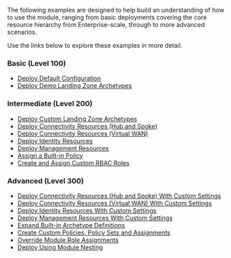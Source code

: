 <!-- markdownlint-disable first-line-h1 -->
The following examples are designed to help build an understanding of how to use the module, ranging from basic deployments covering the core resource hierarchy from Enterprise-scale, through to more advanced scenarios.

Use the links below to explore these examples in more detail.

### Basic (Level 100)

- [Deploy Default Configuration][wiki_deploy_default_configuration]
- [Deploy Demo Landing Zone Archetypes][wiki_deploy_demo_landing_zone_archetypes]

### Intermediate (Level 200)

- [Deploy Custom Landing Zone Archetypes][wiki_deploy_custom_landing_zone_archetypes]
- [Deploy Connectivity Resources (Hub and Spoke)][wiki_deploy_connectivity_resources]
- [Deploy Connectivity Resources (Virtual WAN)][wiki_deploy_virtual_wan_resources]
- [Deploy Identity Resources][wiki_deploy_identity_resources]
- [Deploy Management Resources][wiki_deploy_management_resources]
- [Assign a Built-in Policy][wiki_assign_a_built_in_policy]
- [Create and Assign Custom RBAC Roles][wiki_create_and_assign_custom_rbac_roles]

### Advanced (Level 300)

- [Deploy Connectivity Resources (Hub and Spoke) With Custom Settings][wiki_deploy_connectivity_resources_custom]
- [Deploy Connectivity Resources (Virtual WAN) With Custom Settings][wiki_deploy_virtual_wan_resources_custom]
- [Deploy Identity Resources With Custom Settings][wiki_deploy_identity_resources_custom]
- [Deploy Management Resources With Custom Settings][wiki_deploy_management_resources_custom]
- [Expand Built-in Archetype Definitions][wiki_expand_built_in_archetype_definitions]
- [Create Custom Policies, Policy Sets and Assignments][wiki_create_custom_policies_policy_sets_and_assignments]
- [Override Module Role Assignments][wiki_override_module_role_assignments]
- [Deploy Using Module Nesting][wiki_deploy_using_module_nesting]

[//]: # "************************"
[//]: # "INSERT LINK LABELS BELOW"
[//]: # "************************"

[wiki_deploy_default_configuration]:                       %5BExamples%5D-Deploy-Default-Configuration "Wiki - Deploy Default Configuration"
[wiki_deploy_demo_landing_zone_archetypes]:                %5BExamples%5D-Deploy-Demo-Landing-Zone-Archetypes "Wiki - Deploy Demo Landing Zone Archetypes"
[wiki_deploy_custom_landing_zone_archetypes]:              %5BExamples%5D-Deploy-Custom-Landing-Zone-Archetypes "Wiki - Deploy Custom Landing Zone Archetypes"
[wiki_deploy_management_resources]:                        %5BExamples%5D-Deploy-Management-Resources "Wiki - Deploy Management Resources"
[wiki_deploy_management_resources_custom]:                 %5BExamples%5D-Deploy-Management-Resources-With-Custom-Settings "Wiki - Deploy Management Resources With Custom Settings"
[wiki_deploy_connectivity_resources]:                      %5BExamples%5D-Deploy-Connectivity-Resources "Wiki - Deploy Connectivity Resources (Hub and Spoke)"
[wiki_deploy_connectivity_resources_custom]:               %5BExamples%5D-Deploy-Connectivity-Resources-With-Custom-Settings "Wiki - Deploy Connectivity Resources (Hub and Spoke) With Custom Settings"
[wiki_deploy_virtual_wan_resources]:                       %5BExamples%5D-Deploy-Virtual-WAN-Resources "Wiki - Deploy Connectivity Resources (Virtual WAN)"
[wiki_deploy_virtual_wan_resources_custom]:                %5BExamples%5D-Deploy-Virtual-WAN-Resources-With-Custom-Settings "Wiki - Deploy Connectivity Resources (Virtual WAN) With Custom Settings"
[wiki_deploy_identity_resources]:                          %5BExamples%5D-Deploy-Identity-Resources "Wiki - Deploy Identity Resources"
[wiki_deploy_identity_resources_custom]:                   %5BExamples%5D-Deploy-Identity-Resources-With-Custom-Settings "Wiki - Deploy Identity Resources With Custom Settings"
[wiki_deploy_using_module_nesting]:                        %5BExamples%5D-Deploy-Using-Module-Nesting "Wiki - Deploy Using Module Nesting"
[wiki_expand_built_in_archetype_definitions]:              %5BExamples%5D-Expand-Built-in-Archetype-Definitions "Wiki - Expand Built-in Archetype Definitions"
[wiki_override_module_role_assignments]:                   %5BExamples%5D-Override-Module-Role-Assignments "Wiki - Override Module Role Assignments"
[wiki_create_custom_policies_policy_sets_and_assignments]: %5BExamples%5D-Create-Custom-Policies-Policy-Sets-and-Assignments "Wiki - Create Custom Policies, Policy Sets and Assignments"
[wiki_assign_a_built_in_policy]:                           %5BExamples%5D-Assign-a-Built-in-Policy "Wiki - Assign a Built-in Policy"
[wiki_create_and_assign_custom_rbac_roles]:                %5BExamples%5D-Create-and-Assign-Custom-RBAC-Roles "Wiki - Create and Assign Custom RBAC Roles"
